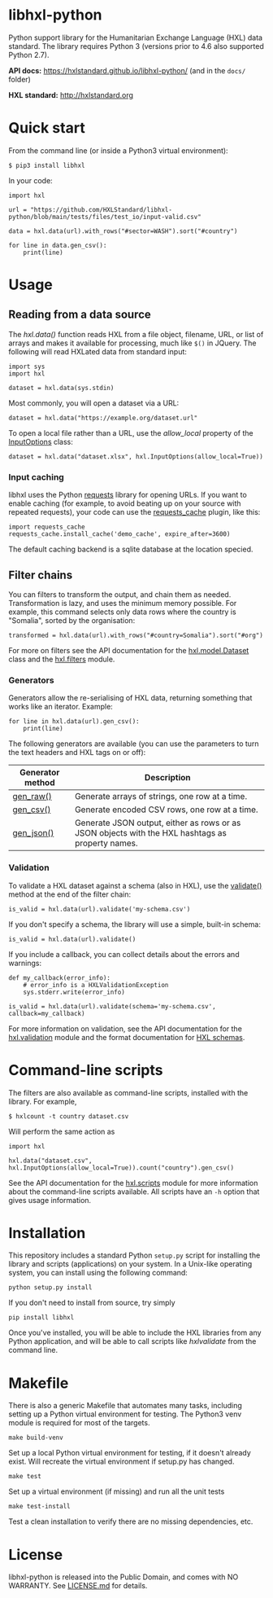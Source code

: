 libhxl-python
=============

Python support library for the Humanitarian Exchange Language (HXL)
data standard.  The library requires Python 3 (versions prior to 4.6
also supported Python 2.7).

**API docs:** https://hxlstandard.github.io/libhxl-python/ (and in the ``docs/`` folder)

**HXL standard:** http://hxlstandard.org

# Quick start

From the command line (or inside a Python3 virtual environment):

```
$ pip3 install libhxl
```

In your code:

```
import hxl

url = "https://github.com/HXLStandard/libhxl-python/blob/main/tests/files/test_io/input-valid.csv"

data = hxl.data(url).with_rows("#sector=WASH").sort("#country")

for line in data.gen_csv():
    print(line)
```

# Usage

## Reading from a data source

The _hxl.data()_ function reads HXL from a file object, filename, URL,
or list of arrays and makes it available for processing, much like
``$()`` in JQuery. The following will read HXLated data from standard input:

```
import sys
import hxl

dataset = hxl.data(sys.stdin)
```

Most commonly, you will open a dataset via a URL:

```
dataset = hxl.data("https://example.org/dataset.url"
```

To open a local file rather than a URL, use the _allow\_local_ property
of the
[InputOptions](https://hxlstandard.github.io/libhxl-python/input.html#hxl.input.InputOptions)
class:

```
dataset = hxl.data("dataset.xlsx", hxl.InputOptions(allow_local=True))
```

### Input caching

libhxl uses the Python
[requests](http://docs.python-requests.org/en/master/) library for
opening URLs. If you want to enable caching (for example, to avoid
beating up on your source with repeated requests), your code can use
the [requests_cache](https://pypi.python.org/pypi/requests-cache)
plugin, like this:

    import requests_cache
    requests_cache.install_cache('demo_cache', expire_after=3600)

The default caching backend is a sqlite database at the location specied.


## Filter chains

You can filters to transform the output, and chain them as
needed. Transformation is lazy, and uses the minimum memory
possible. For example, this command selects only data rows where the
country is "Somalia", sorted by the organisation:

```
transformed = hxl.data(url).with_rows("#country=Somalia").sort("#org")
```

For more on filters see the API documentation for the
[hxl.model.Dataset](https://hxlstandard.github.io/libhxl-python/model.html#hxl.model.Dataset)
class and the
[hxl.filters](https://hxlstandard.github.io/libhxl-python/filters.html)
module.


### Generators

Generators allow the re-serialising of HXL data, returning something that works like an iterator.  Example:

```
for line in hxl.data(url).gen_csv():
    print(line)
```

The following generators are available (you can use the parameters to turn the text headers and HXL tags on or off):

Generator method | Description
-- | --
[gen_raw()](https://hxlstandard.github.io/libhxl-python/model.html#hxl.model.Dataset.gen_raw) | Generate arrays of strings, one row at a time.
[gen_csv()](https://hxlstandard.github.io/libhxl-python/model.html#hxl.model.Dataset.gen_csv) | Generate encoded CSV rows, one row at a time.
[gen_json()](https://hxlstandard.github.io/libhxl-python/model.html#hxl.model.Dataset.gen_json) | Generate JSON output, either as rows or as JSON objects with the HXL hashtags as property names.

### Validation

To validate a HXL dataset against a schema (also in HXL), use the [validate()](https://hxlstandard.github.io/libhxl-python/model.html#hxl.model.Dataset.validate) method at the end of the filter chain:

```
is_valid = hxl.data(url).validate('my-schema.csv')
```

If you don't specify a schema, the library will use a simple, built-in schema:

```
is_valid = hxl.data(url).validate()
```

If you include a callback, you can collect details about the errors and warnings:

```
def my_callback(error_info):
    # error_info is a HXLValidationException
    sys.stderr.write(error_info)

is_valid = hxl.data(url).validate(schema='my-schema.csv', callback=my_callback)
```

For more information on validation, see the API documentation for the
[hxl.validation](https://hxlstandard.github.io/libhxl-python/validation.html)
module and the format documentation for [HXL
schemas](https://github.com/HXLStandard/hxl-proxy/wiki/HXL-schemas).


# Command-line scripts

The filters are also available as command-line scripts, installed with
the library. For example,

```
$ hxlcount -t country dataset.csv
```

Will perform the same action as

```
import hxl

hxl.data("dataset.csv", hxl.InputOptions(allow_local=True)).count("country").gen_csv()
```

See the API documentation for the
[hxl.scripts](https://hxlstandard.github.io/libhxl-python/scripts.html)
module for more information about the command-line scripts
available. All scripts have an ``-h`` option that gives usage
information.


# Installation

This repository includes a standard Python `setup.py` script for
installing the library and scripts (applications) on your system. In a
Unix-like operating system, you can install using the following
command:

```
python setup.py install
```

If you don't need to install from source, try simply

```
pip install libhxl
```

Once you've installed, you will be able to include the HXL libraries
from any Python application, and will be able to call scripts like
_hxlvalidate_ from the command line.


# Makefile

There is also a generic Makefile that automates many tasks, including
setting up a Python virtual environment for testing. The Python3 venv
module is required for most of the targets.


```
make build-venv
```

Set up a local Python virtual environment for testing, if it doesn't
already exist. Will recreate the virtual environment if setup.py has
changed.

```
make test
```

Set up a virtual environment (if missing) and run all the unit tests

```
make test-install
```

Test a clean installation to verify there are no missing dependencies,
etc.

# License

libhxl-python is released into the Public Domain, and comes with NO
WARRANTY. See [LICENSE.md](./LICENSE.md) for details.
